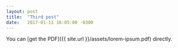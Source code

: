 ```yaml
---
layout: post
title:  "Third post"
date:   2017-01-11 16:05:00 -0300
---
```

You can [get the PDF]({{ site.url }}/assets/lorem-ipsum.pdf) directly.
